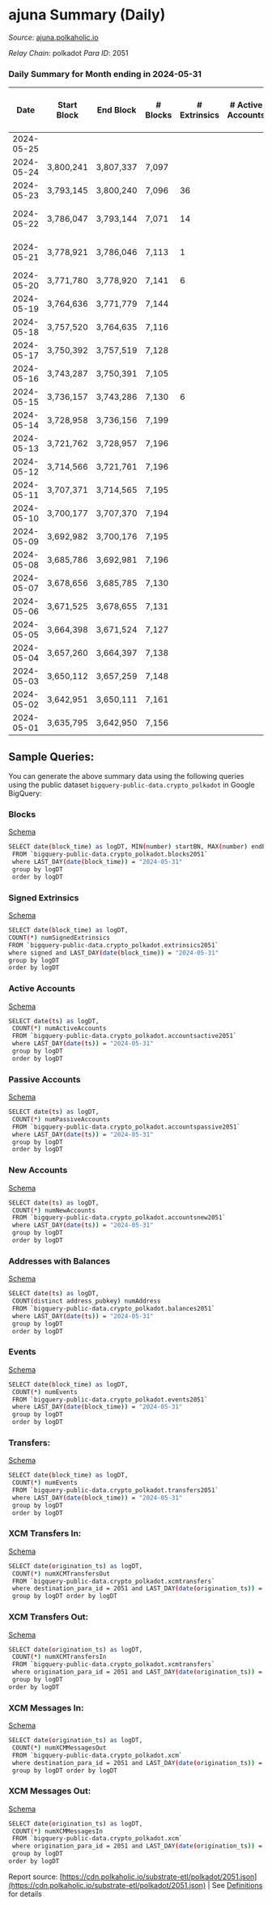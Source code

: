 # ajuna Summary (Daily)

_Source_: [ajuna.polkaholic.io](https://ajuna.polkaholic.io)

*Relay Chain*: polkadot
*Para ID*: 2051



### Daily Summary for Month ending in 2024-05-31


| Date    | Start Block | End Block | # Blocks | # Extrinsics | # Active Accounts | # Passive Accounts | # New Accounts | # Addresses | # Events  | # Transfers ($USD) | # XCM Transfers In ($USD) | # XCM Transfers Out ($USD) | # XCM In | # XCM Out | Issues |
|---------|-------------|-----------|----------|--------------|-------------------|--------------------|----------------|-------------|-----------|--------------------|---------------------------|----------------------------|----------|-----------|--------|
| 2024-05-25 |  |  |  |  |  |  |  |  |  |   |   |   |  |  |  |
| 2024-05-24 | 3,800,241 | 3,807,337 | 7,097 |  |  |  |  | 19 | 14,198 |   |   |   |  |  |  |
| 2024-05-23 | 3,793,145 | 3,800,240 | 7,096 | 36 |  |  |  | 19 | 14,449 | 10  |   |   |  |  |  |
| 2024-05-22 | 3,786,047 | 3,793,144 | 7,071 | 14 |  |  |  | 17 | 14,247 | 14  |   |   |  |  | 27 missing (0.38%) |
| 2024-05-21 | 3,778,921 | 3,786,046 | 7,113 | 1 |  |  |  | 15 | 14,240 | 1  |   |   |  |  | 13 missing (0.18%) |
| 2024-05-20 | 3,771,780 | 3,778,920 | 7,141 | 6 |  |  |  | 15 | 14,340 | 6  |   |   |  |  |  |
| 2024-05-19 | 3,764,636 | 3,771,779 | 7,144 |  |  |  |  | 9 | 14,292 |   |   |   |  |  |  |
| 2024-05-18 | 3,757,520 | 3,764,635 | 7,116 |  |  |  |  | 9 | 14,236 |   |   |   |  |  |  |
| 2024-05-17 | 3,750,392 | 3,757,519 | 7,128 |  |  |  |  | 9 | 14,260 |   |   |   |  |  |  |
| 2024-05-16 | 3,743,287 | 3,750,391 | 7,105 |  |  |  |  | 9 | 14,214 |   |   |   |  |  |  |
| 2024-05-15 | 3,736,157 | 3,743,286 | 7,130 | 6 |  |  |  | 9 | 14,305 | 1  |   |   |  |  |  |
| 2024-05-14 | 3,728,958 | 3,736,156 | 7,199 |  |  |  |  | 8 | 14,405 |   |   |   |  |  |  |
| 2024-05-13 | 3,721,762 | 3,728,957 | 7,196 |  |  |  |  | 8 | 14,396 |   |   |   |  |  |  |
| 2024-05-12 | 3,714,566 | 3,721,761 | 7,196 |  |  |  |  | 8 | 14,396 |   |   |   |  |  |  |
| 2024-05-11 | 3,707,371 | 3,714,565 | 7,195 |  |  |  |  | 8 | 14,394 |   |   |   |  |  |  |
| 2024-05-10 | 3,700,177 | 3,707,370 | 7,194 |  |  |  |  | 8 | 14,392 |   |   |   |  |  |  |
| 2024-05-09 | 3,692,982 | 3,700,176 | 7,195 |  |  |  |  | 8 | 14,394 |   |   |   |  |  |  |
| 2024-05-08 | 3,685,786 | 3,692,981 | 7,196 |  |  |  |  | 8 | 14,396 |   |   |   |  |  |  |
| 2024-05-07 | 3,678,656 | 3,685,785 | 7,130 |  |  |  |  | 8 | 14,267 |   |   |   |  |  |  |
| 2024-05-06 | 3,671,525 | 3,678,655 | 7,131 |  |  |  |  | 8 | 14,266 |   |   |   |  |  |  |
| 2024-05-05 | 3,664,398 | 3,671,524 | 7,127 |  |  |  |  |  | 14,258 |   |   |   |  |  |  |
| 2024-05-04 | 3,657,260 | 3,664,397 | 7,138 |  |  |  |  |  | 14,280 |   |   |   |  |  |  |
| 2024-05-03 | 3,650,112 | 3,657,259 | 7,148 |  |  |  |  |  | 14,300 |   |   |   |  |  |  |
| 2024-05-02 | 3,642,951 | 3,650,111 | 7,161 |  |  |  |  |  | 14,326 |   |   |   |  |  |  |
| 2024-05-01 | 3,635,795 | 3,642,950 | 7,156 |  |  |  |  |  | 14,316 |   |   |   |  |  |  |

## Sample Queries:
You can generate the above summary data using the following queries using the public dataset `bigquery-public-data.crypto_polkadot` in Google BigQuery:


### Blocks 

[Schema](https://github.com/colorfulnotion/substrate-etl/blob/main/schema/blocks.json)

```bash
SELECT date(block_time) as logDT, MIN(number) startBN, MAX(number) endBN, COUNT(*) numBlocks 
 FROM `bigquery-public-data.crypto_polkadot.blocks2051`  
 where LAST_DAY(date(block_time)) = "2024-05-31" 
 group by logDT 
 order by logDT
```

### Signed Extrinsics 

[Schema](https://github.com/colorfulnotion/substrate-etl/blob/main/schema/extrinsics.json)

```bash
SELECT date(block_time) as logDT, 
COUNT(*) numSignedExtrinsics 
FROM `bigquery-public-data.crypto_polkadot.extrinsics2051`  
where signed and LAST_DAY(date(block_time)) = "2024-05-31" 
group by logDT 
order by logDT
```

### Active Accounts 

[Schema](https://github.com/colorfulnotion/substrate-etl/blob/main/schema/accountsactive.json)

```bash
SELECT date(ts) as logDT, 
 COUNT(*) numActiveAccounts 
 FROM `bigquery-public-data.crypto_polkadot.accountsactive2051` 
 where LAST_DAY(date(ts)) = "2024-05-31" 
 group by logDT 
 order by logDT
```

### Passive Accounts 

[Schema](https://github.com/colorfulnotion/substrate-etl/blob/main/schema/accountspassive.json)

```bash
SELECT date(ts) as logDT, 
 COUNT(*) numPassiveAccounts 
 FROM `bigquery-public-data.crypto_polkadot.accountspassive2051` 
 where LAST_DAY(date(ts)) = "2024-05-31" 
 group by logDT 
 order by logDT
```

### New Accounts 

[Schema](https://github.com/colorfulnotion/substrate-etl/blob/main/schema/accountsnew.json)

```bash
SELECT date(ts) as logDT, 
 COUNT(*) numNewAccounts 
 FROM `bigquery-public-data.crypto_polkadot.accountsnew2051` 
 where LAST_DAY(date(ts)) = "2024-05-31" 
 group by logDT
 order by logDT
```

### Addresses with Balances 

[Schema](https://github.com/colorfulnotion/substrate-etl/blob/main/schema/balances.json)

```bash
SELECT date(ts) as logDT,
 COUNT(distinct address_pubkey) numAddress 
 FROM `bigquery-public-data.crypto_polkadot.balances2051` 
 where LAST_DAY(date(ts)) = "2024-05-31" 
 group by logDT 
 order by logDT
```

### Events 

[Schema](https://github.com/colorfulnotion/substrate-etl/blob/main/schema/events.json)

```bash
SELECT date(block_time) as logDT, 
 COUNT(*) numEvents 
 FROM `bigquery-public-data.crypto_polkadot.events2051` 
 where LAST_DAY(date(block_time)) = "2024-05-31" 
 group by logDT 
 order by logDT
```

### Transfers:

[Schema](https://github.com/colorfulnotion/substrate-etl/blob/main/schema/transfers.json)

```bash
SELECT date(block_time) as logDT, 
 COUNT(*) numEvents 
 FROM `bigquery-public-data.crypto_polkadot.transfers2051` 
 where LAST_DAY(date(block_time)) = "2024-05-31" 
 group by logDT 
 order by logDT
```

### XCM Transfers In: 

[Schema](https://github.com/colorfulnotion/substrate-etl/blob/main/schema/xcmtransfers.json)

```bash
SELECT date(origination_ts) as logDT, 
 COUNT(*) numXCMTransfersOut 
 FROM `bigquery-public-data.crypto_polkadot.xcmtransfers` 
 where destination_para_id = 2051 and LAST_DAY(date(origination_ts)) = "2024-05-31" 
 group by logDT order by logDT
```

### XCM Transfers Out: 

[Schema](https://github.com/colorfulnotion/substrate-etl/blob/main/schema/xcmtransfers.json)

```bash
SELECT date(origination_ts) as logDT, 
 COUNT(*) numXCMTransfersIn 
 FROM `bigquery-public-data.crypto_polkadot.xcmtransfers` 
 where origination_para_id = 2051 and LAST_DAY(date(origination_ts)) = "2024-05-31" 
 group by logDT 
order by logDT
```

### XCM Messages In: 

[Schema](https://github.com/colorfulnotion/substrate-etl/blob/main/schema/xcm.json)

```bash
SELECT date(origination_ts) as logDT, 
 COUNT(*) numXCMMessagesOut 
 FROM `bigquery-public-data.crypto_polkadot.xcm` 
 where destination_para_id = 2051 and LAST_DAY(date(origination_ts)) = "2024-05-31" 
 group by logDT order by logDT
```

### XCM Messages Out: 

[Schema](https://github.com/colorfulnotion/substrate-etl/blob/main/schema/xcm.json)

```bash
SELECT date(origination_ts) as logDT, 
 COUNT(*) numXCMMessagesIn 
 FROM `bigquery-public-data.crypto_polkadot.xcm` 
 where origination_para_id = 2051 and LAST_DAY(date(origination_ts)) = "2024-05-31" 
 group by logDT 
order by logDT
```


Report source: [https://cdn.polkaholic.io/substrate-etl/polkadot/2051.json](https://cdn.polkaholic.io/substrate-etl/polkadot/2051.json) | See [Definitions](/DEFINITIONS.md) for details
